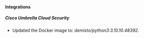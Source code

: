 #### Integrations
##### Cisco Umbrella Cloud Security
- Updated the Docker image to: *demisto/python3:3.10.10.48392*.
